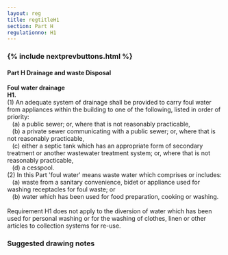 ```yaml
---
layout: reg
title: regtitleH1
section: Part H
regulationno: H1
---
```


<div class="panel panel-primary">
  <div class="panel-heading">
    <h3 class="panel-title">
      {% include nextprevbuttons.html %}
        <h4>Part H  Drainage and waste Disposal</h4>
    </h3>
  </div>
  <div class="panel-body">
    <p>
        <strong>Foul water drainage</strong><br>
        <strong>H1.</strong><br>
            (1) An adequate system of drainage shall be provided to carry foul water from appliances within the building to one of the following, listed in order of priority:<br>
            &nbsp;&nbsp;&nbsp;(a) a public sewer; or, where that is not reasonably practicable,<br>
            &nbsp;&nbsp;&nbsp;(b) a private sewer communicating with a public sewer; or, where that is not reasonably practicable,<br>
            &nbsp;&nbsp;&nbsp;(c) either a septic tank which has an appropriate form of secondary treatment or another wastewater treatment system; or, where that is not reasonably practicable,<br>
            &nbsp;&nbsp;&nbsp;(d) a cesspool.<br>
            (2) In this Part 'foul water' means waste water which comprises or includes:<br>
            &nbsp;&nbsp;&nbsp;(a) waste from a sanitary convenience, bidet or appliance used for washing receptacles for foul waste; or<br>
            &nbsp;&nbsp;&nbsp;(b) water which has been used for food preparation, cooking or washing.<br><br>
            Requirement H1 does not apply to the diversion of water which has been used for personal washing or for the washing of clothes, linen or other articles to collection systems for re-use.
    </p>
  </div>
</div>



### Suggested drawing notes